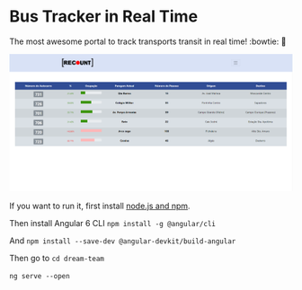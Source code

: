 # Bus Tracker in Real Time

The most awesome portal to track transports transit in real time! :bowtie: :bus:

![Portal Site](/recount.png)

If you want to run it, first install  [node.js and npm](https://nodejs.org/en/download/).

Then install Angular 6 CLI `npm install -g @angular/cli`

And `npm install --save-dev @angular-devkit/build-angular`

Then go to
`cd dream-team`

`ng serve --open`
